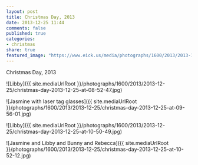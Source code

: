 ```yaml
---
layout: post
title: Christmas Day, 2013
date: 2013-12-25 11:44
comments: false
published: true
categories:
- christmas
share: true
featured_image: "https://www.eick.us/media/photographs/1600/2013/2013-12-25/christmas-day-2013-12-25-at-08-52-47.jpg"
---
```

Christmas Day, 2013

![Libby]({{ site.mediaUrlRoot }}/photographs/1600/2013/2013-12-25/christmas-day-2013-12-25-at-08-52-47.jpg)

![Jasmine with laser tag glasses]({{ site.mediaUrlRoot }}/photographs/1600/2013/2013-12-25/christmas-day-2013-12-25-at-09-56-01.jpg)

![Libby]({{ site.mediaUrlRoot }}/photographs/1600/2013/2013-12-25/christmas-day-2013-12-25-at-10-50-49.jpg)

![Jasmine and Libby and Bunny and Rebecca]({{ site.mediaUrlRoot }}/photographs/1600/2013/2013-12-25/christmas-day-2013-12-25-at-10-52-12.jpg)
